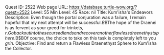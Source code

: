 Quest ID: 2522
Web page URL: https://database.turtle-wow.org/?quest=2522
Level: 55
Min Level: 45
Race: nil
Title: Kum'isha's Endeavors
Description: Even though the portal conjuration was a failure, I remain hopeful that my next attempt will be successful.$B$BThe hope of the Draenei is as fervent as your greed for trinkets, $r. Go back out into these cursed lands and recover another flawless draenethyst sphere.$B$BOf course, the choice to take on this task is completely left to you *grin*.
Objective: Find and return a Flawless Draenethyst Sphere to Kum'isha the Collector.
